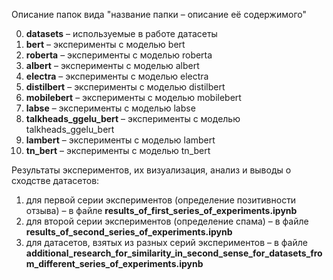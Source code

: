 Описание папок вида "название папки – 
описание её содержимого"



0) **datasets** – используемые в работе датасеты
1) **bert** – эксперименты с моделью bert
2) **roberta** – эксперименты с моделью roberta
3) **albert** – эксперименты с моделью albert
4) **electra** – эксперименты с моделью electra
5) **distilbert** – эксперименты с моделью distilbert
6) **mobilebert** – эксперименты с моделью mobilebert
7) **labse** – эксперименты с моделью labse
8) **talkheads_ggelu_bert** – эксперименты с моделью talkheads_ggelu_bert
9) **lambert** – эксперименты с моделью lambert
10) **tn_bert** – эксперименты с моделью tn_bert


Результаты экспериментов, их визуализация, анализ и выводы о сходстве датасетов:

1) для первой серии экспериментов (определение позитивности отзыва) – в файле **results_of_first_series_of_experiments.ipynb**
2) для второй серии экспериментов (определение спама) – в файле **results_of_second_series_of_experiments.ipynb**
3) для датасетов, взятых из разных серий экспериментов – в файле **additional_research_for_similarity_in_second_sense_for_datasets_from_different_series_of_experiments.ipynb**